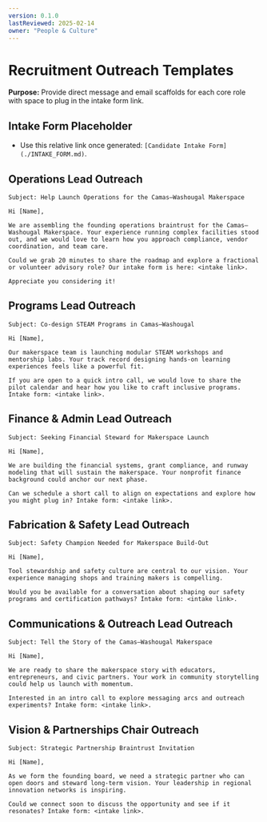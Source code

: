 ```yaml
---
version: 0.1.0
lastReviewed: 2025-02-14
owner: "People & Culture"
---
```


# Recruitment Outreach Templates

**Purpose:** Provide direct message and email scaffolds for each core role with space to plug in the intake form link.

## Intake Form Placeholder
- Use this relative link once generated: `[Candidate Intake Form](./INTAKE_FORM.md)`.

## Operations Lead Outreach
```
Subject: Help Launch Operations for the Camas–Washougal Makerspace

Hi [Name],

We are assembling the founding operations braintrust for the Camas–Washougal Makerspace. Your experience running complex facilities stood out, and we would love to learn how you approach compliance, vendor coordination, and team care.

Could we grab 20 minutes to share the roadmap and explore a fractional or volunteer advisory role? Our intake form is here: <intake link>.

Appreciate you considering it!
```

## Programs Lead Outreach
```
Subject: Co-design STEAM Programs in Camas–Washougal

Hi [Name],

Our makerspace team is launching modular STEAM workshops and mentorship labs. Your track record designing hands-on learning experiences feels like a powerful fit.

If you are open to a quick intro call, we would love to share the pilot calendar and hear how you like to craft inclusive programs. Intake form: <intake link>.
```

## Finance & Admin Lead Outreach
```
Subject: Seeking Financial Steward for Makerspace Launch

Hi [Name],

We are building the financial systems, grant compliance, and runway modeling that will sustain the makerspace. Your nonprofit finance background could anchor our next phase.

Can we schedule a short call to align on expectations and explore how you might plug in? Intake form: <intake link>.
```

## Fabrication & Safety Lead Outreach
```
Subject: Safety Champion Needed for Makerspace Build-Out

Hi [Name],

Tool stewardship and safety culture are central to our vision. Your experience managing shops and training makers is compelling.

Would you be available for a conversation about shaping our safety programs and certification pathways? Intake form: <intake link>.
```

## Communications & Outreach Lead Outreach
```
Subject: Tell the Story of the Camas–Washougal Makerspace

Hi [Name],

We are ready to share the makerspace story with educators, entrepreneurs, and civic partners. Your work in community storytelling could help us launch with momentum.

Interested in an intro call to explore messaging arcs and outreach experiments? Intake form: <intake link>.
```

## Vision & Partnerships Chair Outreach
```
Subject: Strategic Partnership Braintrust Invitation

Hi [Name],

As we form the founding board, we need a strategic partner who can open doors and steward long-term vision. Your leadership in regional innovation networks is inspiring.

Could we connect soon to discuss the opportunity and see if it resonates? Intake form: <intake link>.
```
